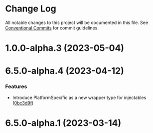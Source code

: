 # Change Log

All notable changes to this project will be documented in this file.
See [Conventional Commits](https://conventionalcommits.org) for commit guidelines.

# 1.0.0-alpha.3 (2023-05-04)



# 6.5.0-alpha.4 (2023-04-12)


### Features

* Introduce PlatformSpecific as a new wrapper type for injectables ([0bc3d9f](https://github.com/lensapp/lens/commit/0bc3d9f8b23a452fe92d7d6b4a525a67b048ea8b))



# 6.5.0-alpha.1 (2023-03-14)
